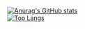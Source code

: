 [![Anurag's GitHub stats](https://github-readme-stats.vercel.app/api?username=tarcitani2)](https://github.com/anuraghazra/github-readme-stats)
<br>
[![Top Langs](https://github-readme-stats.vercel.app/api/top-langs/?username=tarcitani2&layout=compact)](https://github.com/anuraghazra/github-readme-stats)
